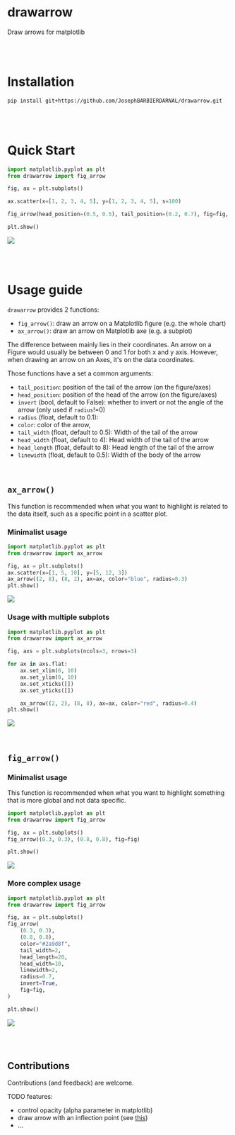# drawarrow

Draw arrows for matplotlib

<br><br>

# Installation

```bash
pip install git+https://github.com/JosephBARBIERDARNAL/drawarrow.git
```

<br><br>

# Quick Start

```python
import matplotlib.pyplot as plt
from drawarrow import fig_arrow

fig, ax = plt.subplots()

ax.scatter(x=[1, 2, 3, 4, 5], y=[1, 2, 3, 4, 5], s=100)

fig_arrow(head_position=(0.5, 0.5), tail_position=(0.2, 0.7), fig=fig, color="r")

plt.show()
```

![](img/quick-start.png)

<br><br>

# Usage guide

`drawarrow` provides 2 functions:

- `fig_arrow()`: draw an arrow on a Matplotlib figure (e.g. the whole chart)
- `ax_arrow()`: draw an arrow on Matplotlib axe (e.g. a subplot)

The difference between mainly lies in their coordinates. An arrow on a Figure would usually be between 0 and 1 for both x and y axis. However, when drawing an arrow on an Axes, it's on the data coordinates.

Those functions have a set a common arguments:

- `tail_position`: position of the tail of the arrow (on the figure/axes)
- `head_position`: position of the head of the arrow (on the figure/axes)
- `invert` (bool, default to False): whether to invert or not the angle of the arrow (only used if `radius`!=0)
- `radius` (float, default to 0.1):
- `color`: color of the arrow,
- `tail_width` (float, default to 0.5): Width of the tail of the arrow
- `head_width` (float, default to 4): Head width of the tail of the arrow
- `head_length` (float, default to 8): Head length of the tail of the arrow
- `linewidth` (float, default to 0.5): Width of the body of the arrow

<br>

## `ax_arrow()`

This function is recommended when what you want to highlight is related to the data itself, such as a specific point in a scatter plot.

### Minimalist usage

```python
import matplotlib.pyplot as plt
from drawarrow import ax_arrow

fig, ax = plt.subplots()
ax.scatter(x=[1, 5, 10], y=[5, 12, 3])
ax_arrow((2, 8), (8, 2), ax=ax, color="blue", radius=0.3)
plt.show()
```

![](img/ax_arrow-1.png)

### Usage with multiple subplots

```python
import matplotlib.pyplot as plt
from drawarrow import ax_arrow

fig, axs = plt.subplots(ncols=3, nrows=3)

for ax in axs.flat:
    ax.set_xlim(0, 10)
    ax.set_ylim(0, 10)
    ax.set_xticks([])
    ax.set_yticks([])

    ax_arrow((2, 2), (8, 8), ax=ax, color="red", radius=0.4)
plt.show()
```

![](img/ax_arrow-2.png)

<br>

## `fig_arrow()`

### Minimalist usage

This function is recommended when what you want to highlight something that is more global and not data specific.

```python
import matplotlib.pyplot as plt
from drawarrow import fig_arrow

fig, ax = plt.subplots()
fig_arrow((0.3, 0.3), (0.8, 0.8), fig=fig)

plt.show()
```

![](img/fig_arrow-1.png)

### More complex usage

```python
import matplotlib.pyplot as plt
from drawarrow import fig_arrow

fig, ax = plt.subplots()
fig_arrow(
    (0.3, 0.3),
    (0.8, 0.8),
    color="#2a9d8f",
    tail_width=2,
    head_length=20,
    head_width=10,
    linewidth=2,
    radius=0.7,
    invert=True,
    fig=fig,
)

plt.show()
```

![](img/fig_arrow-2.png)

<br><br>

## Contributions

Contributions (and feedback) are welcome.

TODO features:

- control opacity (alpha parameter in matplotlib)
- draw arrow with an inflection point (see [this](https://python-graph-gallery.com/web-stacked-area-with-inflexion-arrows/))
- ...

<br><br><br>
